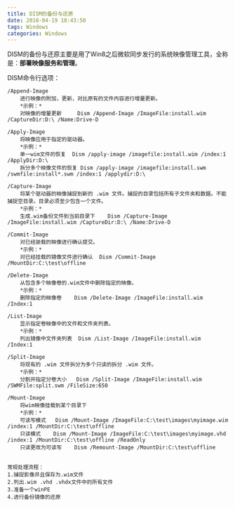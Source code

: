 ```yaml
---
title: DISM的备份与还原
date: 2018-04-19 18:43:50
tags: Windows
categories: Windows
---
```


DISM的备份与还原主要是用了Win8之后微软同步发行的系统映像管理工具，全称是：**部署映像服务和管理**。  

<!-- more-->

DISM命令行选项：

	/Append-Image      
		进行映像的附加，更新，对比原有的文件内容进行增量更新。
		*示例：*
		对映像的增量更新	 Dism /Append-Image /ImageFile:install.wim /CaptureDir:D:\ /Name:Drive-D

	/Apply-Image       
		将映像应用于指定的驱动器。
		*示例：*
		单一wim文件的恢复	Dism /apply-image /imagefile:install.wim /index:1 /ApplyDir:D:\
		拆分多个映像文件的恢复	Dism /apply-image /imagefile:install.swm /swmfile:install*.swm /index:1 /applydir:D:\

	/Capture-Image   
		将某个驱动器的映像捕捉到新的 .wim 文件。捕捉的目录包括所有子文件夹和数据。不能捕捉空目录。目录必须至少包含一个文件。
		*示例：*
		生成.wim备份文件到当前目录下	Dism /Capture-Image /ImageFile:install.wim /CaptureDir:D:\ /Name:Drive-D

	/Commit-Image
		对已经装载的映像进行确认提交。
		*示例：*
		对已经挂载的镜像文件进行确认	Dism /Commit-Image /MountDir:C:\test\offline

	/Delete-Image
		从包含多个映像卷的.wim文件中删除指定的映像。
		*示例：*
		删除指定的映像卷	Dism /Delete-Image /ImageFile:install.wim /Index:1

	/List-Image
		显示指定卷映像中的文件和文件夹列表。
		*示例：*
		列出镜像中文件夹列表	Dism /List-Image /ImageFile:install.wim /Index:1

	/Split-Image
		将现有的 .wim 文件拆分为多个只读的拆分 .wim 文件。
		*示例：*
		分割并指定分卷大小	Dism /Split-Image /ImageFile:install.wim /SWMFile:split.swm /FileSize:650

	/Mount-Image
		将wim映像挂载到某个目录下
		*示例：*
		可读写模式	Dism /Mount-Image /ImageFile:C:\test\images\myimage.wim /index:1 /MountDir:C:\test\offline
		只读模式	Dism /Mount-Image /ImageFile:C:\test\images\myimage.vhd /index:1 /MountDir:C:\test\offline /ReadOnly
		只读更改为可读写	Dism /Remount-Image /MountDir:C:\test\offline


	常规处理流程：
	1.捕捉影像并且保存为.wim文件
	2.列出.wim .vhd .vhdx文件中的所有文件
	3.准备一个winPE
	4.进行备份镜像的还原
